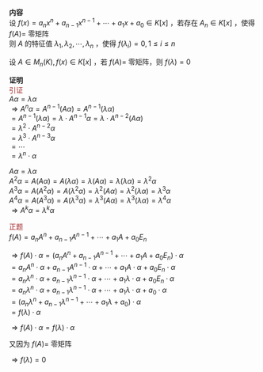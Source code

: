 **内容**  
设 $f(x)=a_nx^n+a_{n-1}x^{n-1}+\cdots+a_1x+a_0\in K[x]$ ，若存在 $A_n\in K[x]$ ，使得 $f(A)=$ 零矩阵  
则 $A$ 的特征值 $\lambda_1,\lambda_2,\cdots,\lambda_n$ ，使得 $f(\lambda_i)=0,1\le i\le n$   
  
设 $A\in M_n(K),f(x)\in K[x]$ ，若 $f(A)=$ 零矩阵，则 $f(\lambda)=0$   
  
**证明**  
<font color=brown>引证</font>  
 $A\alpha=\lambda\alpha$   
 $\Rightarrow A^n\alpha=A^{n-1}(A\alpha)=A^{n-1}(\lambda\alpha)$   
 $=A^{n-1}(\lambda\alpha)=\lambda\cdot A^{n-1}\alpha=\lambda\cdot A^{n-2}(A\alpha)$   
 $=\lambda^2\cdot A^{n-2}\alpha$   
 $=\lambda^3\cdot A^{n-3}\alpha$   
 $=\cdots$   
 $=\lambda^n\cdot\alpha$   
  
 $A\alpha=\lambda\alpha$   
 $A^2\alpha=A(A\alpha)=A(\lambda\alpha)  
=\lambda(A\alpha)=\lambda(\lambda\alpha)  
=\lambda^2\alpha$   
 $A^3\alpha=A(A^2\alpha)=A(\lambda^2\alpha)  
=\lambda^2(A\alpha)=\lambda^2(\lambda\alpha)  
=\lambda^3\alpha$   
 $A^4\alpha=A(A^3\alpha)=A(\lambda^3\alpha)  
=\lambda^3(A\alpha)=\lambda^3(\lambda\alpha)  
=\lambda^4\alpha$   
 $\Rightarrow A^k\alpha=\lambda^k\alpha$   
  
<font color=brown>正题</font>  
 $f(A)=a_nA^n+a_{n-1}A^{n-1}+\cdots+a_1A+a_0E_n$   
  
 $\Rightarrow f(A)\cdot\alpha=(a_nA^n+a_{n-1}A^{n-1}+\cdots+a_1A+a_0E_n)\cdot\alpha$   
 $=a_nA^n\cdot\alpha+a_{n-1}A^{n-1}\cdot\alpha+\cdots+a_1A\cdot\alpha+a_0E_n\cdot\alpha$   
 $=a_n\lambda^n\cdot\alpha+a_{n-1}\lambda^{n-1}\cdot\alpha+\cdots+a_1\lambda\cdot\alpha+a_0E_n\cdot\alpha$   
 $=a_n\lambda^n\cdot\alpha+a_{n-1}\lambda^{n-1}\cdot\alpha+\cdots+a_1\lambda\cdot\alpha+a_0\cdot\alpha$   
 $=(a_n\lambda^n+a_{n-1}\lambda^{n-1}+\cdots+a_1\lambda+a_0)\cdot\alpha$   
 $=f(\lambda)\cdot\alpha$   
  
 $\Rightarrow f(A)\cdot\alpha=f(\lambda)\cdot\alpha$   
  
又因为 $f(A)=$ 零矩阵  
  
 $\Rightarrow f(\lambda)=0$   
